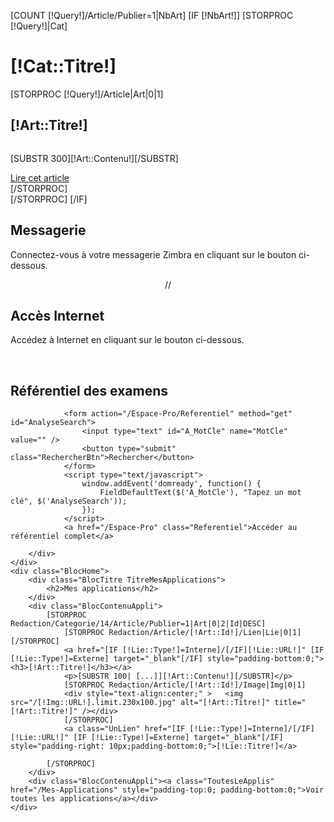 [COUNT [!Query!]/Article/Publier=1|NbArt]
[IF [!NbArt!]]
	[STORPROC [!Query!]|Cat]
		<div class="RedactionAccueil">
			<div class="TitreCategorie">
				<h1>[!Cat::Titre!]</h1>
			</div>
			[STORPROC [!Query!]/Article|Art|0|1]
				<h2 class="val">[!Art::Titre!]</h2>
				<div style="display:block;overflow:hidden;" id="articlereduit">
					<p>[SUBSTR 300][!Art::Contenu!][/SUBSTR]</p>
					<a class="lirearticle" href="javascript:;" onclick="MasqueBlock();" >Lire cet article</a>
				</div>
				<div style="display:none;overflow:hidden;" id="articlecomplet">
					<p>[!Art::Contenu!]</p>
				</div>
			[/STORPROC]
		</div>
	[/STORPROC]
[/IF]
<div class="BlocsAccueil">
	<div class="BlocHome">
		<div class="BlocTitre TitreMessagerie">
			<h2>Messagerie</h2>
		</div>
		<div class="BlocContenu">
			<p>Connectez-vous à votre messagerie Zimbra en cliquant sur le bouton ci-dessous.</p>
			<p style="text-align:center">
			//	<a href="http://mail.unibio.fr" class="mailunibio" onclick="window.open(this.href);return false;" ></a>
				<a href="http://mail.unibio.fr" class="mailunibio" id="mailunibio"  ></a>
			</p>
		</div>
	</div>
	<div class="BlocHome">
		<div class="BlocTitre TitreAccesInternet">
			<h2>Accès Internet</h2>
		</div>
		<div class="BlocContenu">
			<p>Accédez à Internet en cliquant sur le bouton ci-dessous.</p>
			<p style="text-align:center">
				<br /><a target="_blank" href="http://www.google.fr"  class="internetunibio"></a>
			</p>
		</div>
	</div>
	<div class="BlocHome">
		<div class="BlocTitre TitreReferentielExamins">
			<h2>Référentiel des examens</h2>
		</div>
		<div class="BlocContenu">
			
				<form action="/Espace-Pro/Referentiel" method="get" id="AnalyseSearch">
					<input type="text" id="A_MotCle" name="MotCle" value="" />
					<button type="submit" class="RechercherBtn">Rechercher</button>
				</form>
				<script type="text/javascript">
					window.addEvent('domready', function() {
						FieldDefaultText($('A_MotCle'), "Tapez un mot clé", $('AnalyseSearch'));
					});
				</script>
				<a href="/Espace-Pro" class="Referentiel">Accéder au référentiel complet</a>
			
		</div>
	</div>
	<div class="BlocHome">
		<div class="BlocTitre TitreMesApplications">
			<h2>Mes applications</h2>
		</div>
		<div class="BlocContenuAppli">
			[STORPROC Redaction/Categorie/14/Article/Publier=1|Art|0|2|Id|DESC]
				[STORPROC Redaction/Article/[!Art::Id!]/Lien|Lie|0|1][/STORPROC]
				<a href="[IF [!Lie::Type!]=Interne]/[/IF][!Lie::URL!]" [IF [!Lie::Type!]=Externe] target="_blank"[/IF] style="padding-bottom:0;"><h3>[!Art::Titre!]</h3></a>
				<p>[SUBSTR 100| [...]][!Art::Contenu!][/SUBSTR]</p>
				[STORPROC Redaction/Article/[!Art::Id!]/Image|Img|0|1]
				<div style="text-align:center;" >	<img src="/[!Img::URL!].limit.230x100.jpg" alt="[!Art::Titre!]" title="[!Art::Titre!]" /></div>
				[/STORPROC]
				<a class="UnLien" href="[IF [!Lie::Type!]=Interne]/[/IF][!Lie::URL!]" [IF [!Lie::Type!]=Externe] target="_blank"[/IF] style="padding-right: 10px;padding-bottom:0;">[!Lie::Titre!]</a>
				
			[/STORPROC]
		</div>
		<div class="BlocContenuAppli"><a class="ToutesLeApplis" href="/Mes-Applications" style="padding-top:0; padding-bottom:0;">Voir toutes les applications</a></div>
	</div>
</div>

<script type="text/javascript">
	function MasqueBlock() {
		$('articlecomplet').setStyle('display','block');
		$('articlereduit').setStyle('display','none');
	}
	$('mailunibio').addEvent('click', function(e) {
	    if(!Browser || Browser.name != 'firefox') {
    	    e.preventDefault();
    	    window.open(this.href, "Mail Unibio", "menubar=no, status=no, scrollbars=no, menubar=no, width=900, height=700");
    	}
	});
</script>
